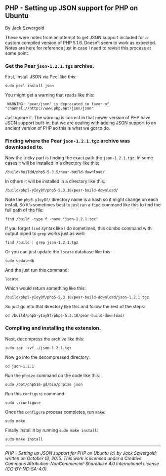## PHP - Setting up JSON support for PHP on Ubuntu

By Jack Szwergold

These were notes from an attempt to get JSON support included for a custom compiled version of PHP 5.1.6. Doesn’t seem to work as expected. Notes are here for reference just in case I need to revisit this process at some point.

### Get the Pear `json-1.2.1.tgz` archive.

First, install JSON via Pecl like this:

	sudo pecl install json

You might get a warning that reads like this:

     WARNING: "pear/json" is deprecated in favor of "channel://http://www.php.net/json/json"

Just ignore it. The warning is correct in that newer version of PHP have JSON support built-in, but we are dealing with adding JSON support to an ancient version of PHP so this is what we got to do.

### Finding where the Pear `json-1.2.1.tgz` archive was downloaded to.

Now the tricky part is finding the exact path the `json-1.2.1.tgz`. In some cases it will be installed in a directory like this:

	/build/buildd/php5-5.3.5/pear-build-download/

In others it will be installed in a directory like this:

    /build/php5-yIoy8f/php5-5.3.10/pear-build-download/

Note the `php5-yIoy8f/` directory name is a hash so it might change on each install. So it’s sometimes best to just run a `find` command like this to find the full path of the file:

    find /build -type f -name "json-1.2.1.tgz"

If you forget `find` syntax like I do sometimes, this combo command with output piped to `grep` works just as well:

    find /build | grep json-1.2.1.tgz

Or you can just update the `locate` database like this:

    sudo updatedb

And the just run this command:

    locate

Which would return something like this:

    /build/php5-yIoy8f/php5-5.3.10/pear-build-download/json-1.2.1.tgz

So just go into that directory like this and follow the rest of the steps:

    cd /build/php5-yIoy8f/php5-5.3.10/pear-build-download/

### Compiling and installing the extension.

Next, decompress the archive like this:

	sudo tar -xvf ./json-1.2.1.tgz

Now go into the decompressed directory:

	cd json-1.2.1

Run the `phpize` command on the code like this:

	sudo /opt/php516-gd/bin/phpize json

Run this `configure` command:

	sudo ./configure
	
Once the `configure` process completes, run `make`:

	sudo make

Finally install it by running `sudo make install`:

	sudo make install

***

*PHP - Setting up JSON support for PHP on Ubuntu (c) by Jack Szwergold; written on October 13, 2015. This work is licensed under a Creative Commons Attribution-NonCommercial-ShareAlike 4.0 International License (CC-BY-NC-SA-4.0).*
